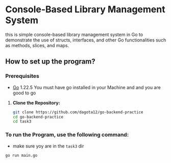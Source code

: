 # Console-Based Library Management System

this is simple console-based library management system in Go to demonstrate the use of structs, interfaces, and other Go functionalities such as methods, slices, and maps.

## How to set up the program?

### Prerequisites

- [Go](https://go.dev/doc/install) 1.22.5 You must have go installed in your Machine and and you are good to go

1. **Clone the Repository:**

   ```sh
   git clone https://github.com/dagota12/go-backend-practice
   cd go-backend-practice
   cd task3
   ```

### To run the Program, use the following command:

- make sure yoy are in the `task3` dir

```ssh
go run main.go
```
